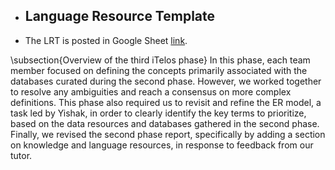 - ## Language Resource Template
- The LRT is posted in Google Sheet [link](https://docs.google.com/spreadsheets/d/1K_a7mcnslWeAz9-izZ82wUdQuOnnqUbs/edit?usp=sharing&ouid=117111515763620563741&rtpof=true&sd=true).

\subsection{Overview of the third iTelos phase}
In this phase, each team member focused on defining the concepts primarily associated with the databases curated during the second phase. However, we worked together to resolve any ambiguities and reach a consensus on more complex definitions. This phase also required us to revisit and refine the ER model, a task led by Yishak, in order to clearly identify the key terms to prioritize, based on the data resources and databases gathered in the second phase. Finally, we revised the second phase report, specifically by adding a section on knowledge and language resources, in response to feedback from our tutor.
